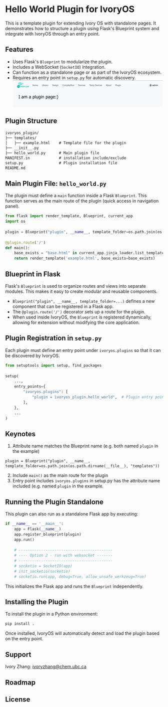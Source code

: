
# Hello World Plugin for IvoryOS

This is a template plugin for extending Ivory OS with standalone pages. It demonstrates how to structure a plugin using Flask's Blueprint system and integrate with IvoryOS through an entry point.

## Features

- Uses Flask's `Blueprint` to modularize the plugin.
- Includes a WebSocket (`SocketIO`) integration.
- Can function as a standalone page or as part of the IvoryOS ecosystem.
- Requires an entry point in `setup.py` for automatic discovery.
![img.png](docs%2Fimg.png)
## Plugin Structure

```
ivoryos_plugin/
├── templates/
│   ├── example.html    # Template file for the plugin
├── __init__.py
├── hello_world.py      # Main plugin file
MANIFEST.in             # installation include/exclude
setup.py                # Plugin installation file
README.md
```

## Main Plugin File: `hello_world.py`

The plugin must define a `main` function inside a Flask `Blueprint`.
This function serves as the main route of the plugin (quick access in navigation panel).

```python
from flask import render_template, Blueprint, current_app
import os

plugin = Blueprint("plugin", __name__, template_folder=os.path.join(os.path.dirname(__file__), "templates"))

@plugin.route('/')
def main():
    base_exists = "base.html" in current_app.jinja_loader.list_templates()
    return render_template('example.html', base_exists=base_exists)
```

## Blueprint in Flask

Flask's `Blueprint` is used to organize routes and views into separate modules. This makes it easy to create modular and reusable components.

- `Blueprint("plugin", __name__, template_folder=...)` defines a new component that can be registered in a Flask app.
- The `@plugin.route('/')` decorator sets up a route for the plugin.
- When used inside IvoryOS, the `Blueprint` is registered dynamically, allowing for extension without modifying the core application.

## Plugin Registration in `setup.py`

Each plugin must define an entry point under `ivoryos.plugins` so that it can be discovered by IvoryOS.

```python
from setuptools import setup, find_packages

setup(
    ...,
    entry_points={
        "ivoryos.plugins": [
            "plugin = ivoryos_plugin.hello_world",  # Plugin entry point
        ],
    },
    ...
)
```

## Keynotes
1. Attribute name matches the Blueprint name (e.g. both named `plugin` in the example)
```
plugin = Blueprint("plugin", __name__, template_folder=os.path.join(os.path.dirname(__file__), "templates"))
```

2. Include `main()` as the main route for the plugin
3. Entry point includes `ivoryos.plugins` in setup.py has the attribute name included (e.g. named `plugin` in the example.

## Running the Plugin Standalone

This plugin can also run as a standalone Flask app by executing:

```python
if __name__ == '__main__':
    app = Flask(__name__)
    app.register_blueprint(plugin)
    app.run()
    
    # ------------------------------------------
    # ---- Option 2 - run with websocket -------
    # ------------------------------------------
    # socketio = SocketIO(app)
    # init_socketio(socketio)
    # socketio.run(app, debug=True, allow_unsafe_werkzeug=True)
```

This initializes the Flask app and runs the `Blueprint` independently.

## Installing the Plugin

To install the plugin in a Python environment:

```sh
pip install .
```

Once installed, IvoryOS will automatically detect and load the plugin based on the entry point.


## Support
Ivory Zhang: ivoryzhang@chem.ubc.ca 

## Roadmap

## License
